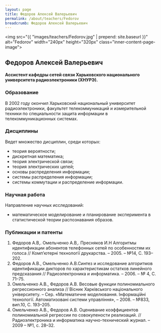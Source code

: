 ```yaml
---
layout: page
title: Федоров Алексей Валерьевич
permalink: /about/teachers/Fedorov
breadcrumb: Федоров Алексей Валерьевич
---
```

<img src="{{ "images/teachers/Fedorov.jpg" | prepend: site.baseurl }}" alt="Fedorov" width="240px" height="320px" class="inner-content-page-image">

## Федоров Алексей Валерьевич

#### Ассистент кафедры сетей связи Харьковского национального университета радиоэлектроники (ХНУРЭ).

### Образование

В 2002 году окончил Харьковский национальный университет радиоэлектроники, факультет телекоммуникаций и измерительной техники по специальности защита информации в телекоммуникационных системах.

### Дисциплины

Ведет множество дисциплин, среди которых: 

- теория вероятности;
- дискретная математика;
- теория электрической связи;
- теория электрических цепей;
- основы распределения информации;
- системы распределения информации;
- системы коммутации и распределение информации.

### Научная работа

Направление научных исследований:

- математическое моделирование и планирование эксперимента в статистической теории распознавания образов.

### Публикации и патенты

1. Федоров А.В,. Омельченко А.В,. Пресняков И.Н Алгоритмы идентификации абонентов телефонных сетей по особенностям их голоса  // Комп’ютерні технології друкарства. – 2005. – №14, С. 193–202.
2. Федоров А.В., Омельченко А.В.Синтез и исследование алгоритмов идентификации дикторов по характеристикам остатков линейного предсказания // Радиоэлектроника и информатика. – 2006. – № 4, С. 71–75.
3. Омельченко А.В., Федоров А.В. Весовые функции полиномиального регрессионного анализа // Вісник Харківського національного університету. – Сер. «Математичне моделювання. Інформаційні технології. Автоматизовані системи управління», – 2008. – №833, вип.10, С. 193–205.
4. Омельченко А.В., Федоров А.В. Оценивание коэффициентов полиномиальной регрессии по совокупености реализаций. // Радиоэлектроника и информатика научно-технический журнал. – 2009 – №1, с. 28–32.